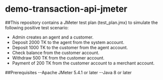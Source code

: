 # demo-transaction-api-jmeter

##This repository contains a JMeter test plan (test_plan.jmx) to simulate the following positive test scenario:
 - Admin creates an agent and a customer.
 - Deposit 2000 TK to the agent from the system account.
 - Deposit 1000 TK to the customer from the agent account.
 - Check balance from the customer account.
 - Withdraw 500 TK from the customer account.
 - Payment of 200 TK from the customer account to a merchant account.

##Prerequisites
--Apache JMeter 5.4.1 or later
--Java 8 or later
